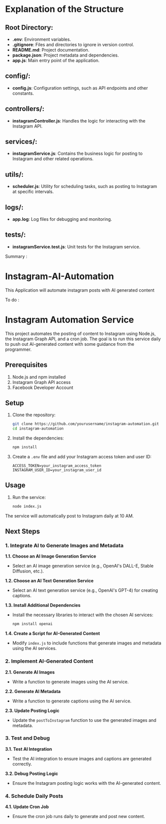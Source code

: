 # Explanation of the Structure

## Root Directory:

- **.env**: Environment variables.
- **.gitignore**: Files and directories to ignore in version control.
- **README.md**: Project documentation.
- **package.json**: Project metadata and dependencies.
- **app.js**: Main entry point of the application.

## config/:

- **config.js**: Configuration settings, such as API endpoints and other constants.

## controllers/:

- **instagramController.js**: Handles the logic for interacting with the Instagram API.

## services/:

- **instagramService.js**: Contains the business logic for posting to Instagram and other related operations.

## utils/:

- **scheduler.js**: Utility for scheduling tasks, such as posting to Instagram at specific intervals.

## logs/:

- **app.log**: Log files for debugging and monitoring.

## tests/:

- **instagramService.test.js**: Unit tests for the Instagram service.


Summary :

# Instagram-AI-Automation
This Application will automate instagram posts with AI generated content

To do :

# Instagram Automation Service

This project automates the posting of content to Instagram using Node.js, the Instagram Graph API, and a cron job. The goal is to run this service daily to push out AI-generated content with some guidance from the programmer.

## Prerequisites

1. Node.js and npm installed
2. Instagram Graph API access
3. Facebook Developer Account

## Setup

1. Clone the repository:
    ```bash
    git clone https://github.com/yourusername/instagram-automation.git
    cd instagram-automation
    ```

2. Install the dependencies:
    ```bash
    npm install
    ```

3. Create a `.env` file and add your Instagram access token and user ID:
    ```plaintext
    ACCESS_TOKEN=your_instagram_access_token
    INSTAGRAM_USER_ID=your_instagram_user_id
    ```

## Usage

1. Run the service:
    ```bash
    node index.js
    ```

The service will automatically post to Instagram daily at 10 AM.

## Next Steps

### 1. Integrate AI to Generate Images and Metadata

**1.1. Choose an AI Image Generation Service**

- Select an AI image generation service (e.g., OpenAI's DALL-E, Stable Diffusion, etc.).

**1.2. Choose an AI Text Generation Service**

- Select an AI text generation service (e.g., OpenAI's GPT-4) for creating captions.

**1.3. Install Additional Dependencies**

- Install the necessary libraries to interact with the chosen AI services:
    ```bash
    npm install openai
    ```

**1.4. Create a Script for AI-Generated Content**

- Modify `index.js` to include functions that generate images and metadata using the AI services.

### 2. Implement AI-Generated Content

**2.1. Generate AI Images**

- Write a function to generate images using the AI service.

**2.2. Generate AI Metadata**

- Write a function to generate captions using the AI service.

**2.3. Update Posting Logic**

- Update the `postToInstagram` function to use the generated images and metadata.

### 3. Test and Debug

**3.1. Test AI Integration**

- Test the AI integration to ensure images and captions are generated correctly.

**3.2. Debug Posting Logic**

- Ensure the Instagram posting logic works with the AI-generated content.

### 4. Schedule Daily Posts

**4.1. Update Cron Job**

- Ensure the cron job runs daily to generate and post new content.
